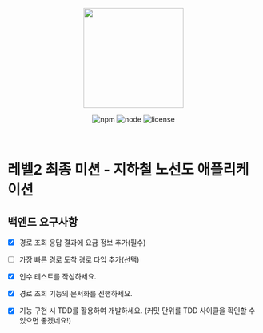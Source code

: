 <p align="center">
    <img width="200px;" src="https://raw.githubusercontent.com/woowacourse/atdd-subway-admin-frontend/master/images/main_logo.png"/>
</p>
<p align="center">
  <img alt="npm" src="https://img.shields.io/badge/npm-%3E%3D%205.5.0-blue">
  <img alt="node" src="https://img.shields.io/badge/node-%3E%3D%209.3.0-blue">
  <img alt="license" src="https://img.shields.io/github/license/woowacourse/atdd-subway-2020">
</p>

<br>

# 레벨2 최종 미션 - 지하철 노선도 애플리케이션

## 백엔드 요구사항
- [x] 경로 조회 응답 결과에 요금 정보 추가(필수)
- [ ] 가장 빠른 경로 도착 경로 타입 추가(선택)

- [x] 인수 테스트를 작성하세요.
- [x] 경로 조회 기능의 문서화를 진행하세요.
- [x] 기능 구현 시 TDD를 활용하여 개발하세요. (커밋 단위를 TDD 사이클을 확인할 수 있으면 좋겠네요!)
